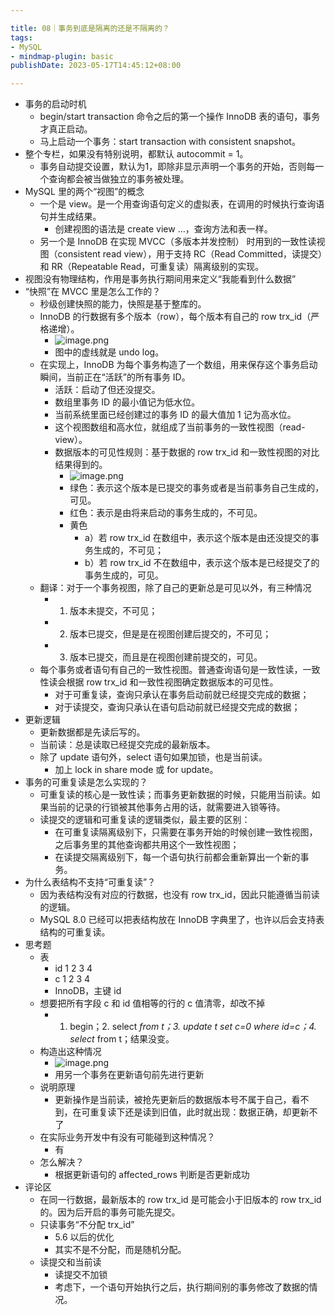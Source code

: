 ```yaml
---

title: 08｜事务到底是隔离的还是不隔离的？
tags:
- MySQL
- mindmap-plugin: basic
publishDate: 2023-05-17T14:45:12+08:00

---
```


- 事务的启动时机
  - begin/start transaction 命令之后的第一个操作 InnoDB 表的语句，事务才真正启动。
  - 马上启动一个事务：start transaction with consistent snapshot。
- 整个专栏，如果没有特别说明，都默认 autocommit = 1。
  - 事务自动提交设置，默认为1，即除非显示声明一个事务的开始，否则每一个查询都会被当做独立的事务被处理。
- MySQL 里的两个“视图”的概念
  - 一个是 view。是一个用查询语句定义的虚拟表，在调用的时候执行查询语句并生成结果。
    - 创建视图的语法是 create view …，查询方法和表一样。
  - 另一个是 InnoDB 在实现 MVCC（多版本并发控制） 时用到的一致性读视图（consistent read view），用于支持 RC（Read Committed，读提交）和 RR（Repeatable Read，可重复读）隔离级别的实现。
- 视图没有物理结构，作用是事务执行期间用来定义“我能看到什么数据”
- “快照”在 MVCC 里是怎么工作的？
  - 秒级创建快照的能力，快照是基于整库的。
  - InnoDB 的行数据有多个版本（row），每个版本有自己的 row trx_id（严格递增）。
    - ![image.png](https://cdn.jsdelivr.net/gh/11ze/static/images/mysql45-08-1.png)
    - 图中的虚线就是 undo log。
  - 在实现上，InnoDB 为每个事务构造了一个数组，用来保存这个事务启动瞬间，当前正在“活跃”的所有事务 ID。
    - 活跃：启动了但还没提交。
    - 数组里事务 ID 的最小值记为低水位。
    - 当前系统里面已经创建过的事务 ID 的最大值加 1 记为高水位。
    - 这个视图数组和高水位，就组成了当前事务的一致性视图（read-view）。
    - 数据版本的可见性规则：基于数据的 row trx_id 和一致性视图的对比结果得到的。
      - ![image.png](https://cdn.jsdelivr.net/gh/11ze/static/images/mysql45-08-2.png)
      - 绿色：表示这个版本是已提交的事务或者是当前事务自己生成的，可见。
      - 红色：表示是由将来启动的事务生成的，不可见。
      - 黄色
        - a）若 row trx_id 在数组中，表示这个版本是由还没提交的事务生成的，不可见；
        - b）若 row trx_id 不在数组中，表示这个版本是已经提交了的事务生成的，可见。
  - 翻译：对于一个事务视图，除了自己的更新总是可见以外，有三种情况
    - 1. 版本未提交，不可见；
    - 2. 版本已提交，但是是在视图创建后提交的，不可见；
    - 3. 版本已提交，而且是在视图创建前提交的，可见。
  - 每个事务或者语句有自己的一致性视图。普通查询语句是一致性读，一致性读会根据 row trx_id 和一致性视图确定数据版本的可见性。
    - 对于可重复读，查询只承认在事务启动前就已经提交完成的数据；
    - 对于读提交，查询只承认在语句启动前就已经提交完成的数据；
- 更新逻辑
  - 更新数据都是先读后写的。
  - 当前读：总是读取已经提交完成的最新版本。
  - 除了 update 语句外，select 语句如果加锁，也是当前读。
    - 加上 lock in share mode 或 for update。
- 事务的可重复读是怎么实现的？
  - 可重复读的核心是一致性读；而事务更新数据的时候，只能用当前读。如果当前的记录的行锁被其他事务占用的话，就需要进入锁等待。
  - 读提交的逻辑和可重复读的逻辑类似，最主要的区别：
    - 在可重复读隔离级别下，只需要在事务开始的时候创建一致性视图，之后事务里的其他查询都共用这个一致性视图；
    - 在读提交隔离级别下，每一个语句执行前都会重新算出一个新的事务。
- 为什么表结构不支持“可重复读”？
  - 因为表结构没有对应的行数据，也没有 row trx_id，因此只能遵循当前读的逻辑。
  - MySQL 8.0 已经可以把表结构放在 InnoDB 字典里了，也许以后会支持表结构的可重复读。
- 思考题
  - 表
    - id 1 2 3 4
    - c 1 2 3 4
    - InnoDB，主键 id
  - 想要把所有字段 c 和 id 值相等的行的 c 值清零，却改不掉
    - 1. begin；2. select *from t；3. update t set c=0 where id=c；4. select* from t；结果没变。
  - 构造出这种情况
    - ![image.png](https://cdn.jsdelivr.net/gh/11ze/static/images/mysql45-08-3.png)
    - 用另一个事务在更新语句前先进行更新
  - 说明原理
    - 更新操作是当前读，被抢先更新后的数据版本号不属于自己，看不到，在可重复读下还是读到旧值，此时就出现：数据正确，却更新不了
  - 在实际业务开发中有没有可能碰到这种情况？
    - 有
  - 怎么解决？
    - 根据更新语句的 affected_rows 判断是否更新成功
- 评论区
  - 在同一行数据，最新版本的 row trx_id 是可能会小于旧版本的 row trx_id 的。因为后开启的事务可能先提交。
  - 只读事务“不分配 trx_id”
    - 5.6 以后的优化
    - 其实不是不分配，而是随机分配。
  - 读提交和当前读
    - 读提交不加锁
    - 考虑下，一个语句开始执行之后，执行期间别的事务修改了数据的情况。
